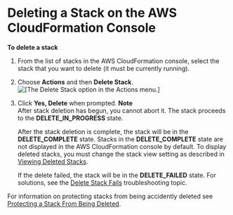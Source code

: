# Deleting a Stack on the AWS CloudFormation Console<a name="cfn-console-delete-stack"></a>

**To delete a stack**

1. From the list of stacks in the AWS CloudFormation console, select the stack that you want to delete \(it must be currently running\)\.

1. Choose **Actions** and then **Delete Stack**\.  
![\[The Delete Stack option in the Actions menu.\]](http://docs.aws.amazon.com/AWSCloudFormation/latest/UserGuide/images/cfn-console-delete-stack.png)

1. Click **Yes, Delete** when prompted\.
**Note**  
After stack deletion has begun, you cannot abort it\. The stack proceeds to the **DELETE\_IN\_PROGRESS** state\.

   After the stack deletion is complete, the stack will be in the **DELETE\_COMPLETE** state\. Stacks in the **DELETE\_COMPLETE** state are not displayed in the AWS CloudFormation console by default\. To display deleted stacks, you must change the stack view setting as described in [Viewing Deleted Stacks](cfn-console-view-deleted-stacks.md)\.

   If the delete failed, the stack will be in the **DELETE\_FAILED** state\. For solutions, see the [Delete Stack Fails](troubleshooting.md#troubleshooting-errors-delete-stack-fails) troubleshooting topic\.

For information on protecting stacks from being accidently deleted see [Protecting a Stack From Being Deleted](using-cfn-protect-stacks.md)\.